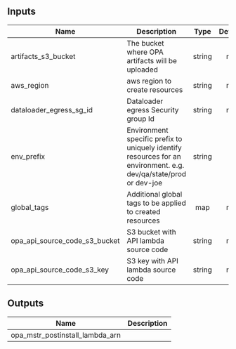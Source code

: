 ## Inputs

| Name | Description | Type | Default | Required |
|------|-------------|:----:|:-----:|:-----:|
| artifacts\_s3\_bucket | The bucket where OPA artifacts will be uploaded | string | n/a | yes |
| aws\_region | aws region to create resources | string | n/a | yes |
| dataloader\_egress\_sg\_id | Dataloader egress Security group Id | string | n/a | yes |
| env\_prefix | Environment specific prefix to uniquely identify resources for an environment. e.g. dev/qa/state/prod or dev-joe | string | `""` | no |
| global\_tags | Additional global tags to be applied to created resources | map | n/a | yes |
| opa\_api\_source\_code\_s3\_bucket | S3 bucket with API lambda source code | string | n/a | yes |
| opa\_api\_source\_code\_s3\_key | S3 key with API lambda source code | string | n/a | yes |

## Outputs

| Name | Description |
|------|-------------|
| opa\_mstr\_postinstall\_lambda\_arn |  |

